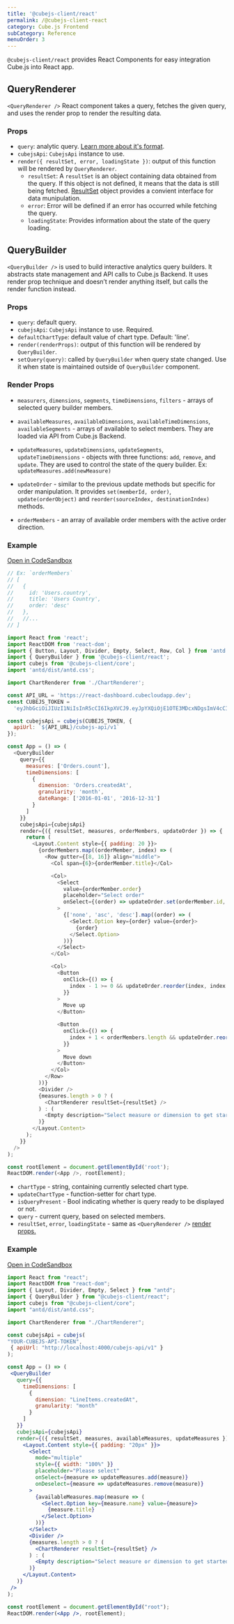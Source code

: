```yaml
---
title: '@cubejs-client/react'
permalink: /@cubejs-client-react
category: Cube.js Frontend
subCategory: Reference
menuOrder: 3
---
```


`@cubejs-client/react` provides React Components for easy integration Cube.js
into React app.

## QueryRenderer

`<QueryRenderer />` React component takes a query, fetches the given query, and uses the render prop to render the resulting data.

### Props

- `query`: analytic query. [Learn more about it's format](query-format).
- `cubejsApi`: `CubejsApi` instance to use.
- `render({ resultSet, error, loadingState })`: output of this function will be rendered by `QueryRenderer`.
  - `resultSet`: A `resultSet` is an object containing data obtained from the query.  If this object is not defined, it means that the data is still being fetched. [ResultSet](@cubejs-client-core#result-set) object provides a convient interface for data munipulation.
  - `error`: Error will be defined if an error has occurred while fetching the query.
  - `loadingState`: Provides information about the state of the query loading.

## QueryBuilder
`<QueryBuilder />` is used to  build interactive analytics query builders. It abstracts state management and API calls to Cube.js Backend. It uses render prop technique and doesn’t render anything itself, but calls the render function instead.

### Props

- `query`: default query.
- `cubejsApi`: `CubejsApi` instance to use. Required.
- `defaultChartType`: default value of chart type. Default: 'line'.
- `render(renderProps)`: output of this function will be rendered by `QueryBuilder`.
- `setQuery(query)`: called by `QueryBuilder` when query state changed. Use it when state is maintained outside of `QueryBuilder` component.

### Render Props

- `measurers`, `dimensions`, `segments`, `timeDimensions`, `filters` - arrays of
selected query builder members.

- `availableMeasures`, `availableDimensions`, `availableTimeDimensions`,
`availableSegments` - arrays of available to select members. They are loaded via
API from Cube.js Backend.

- `updateMeasures`, `updateDimensions`, `updateSegments`, `updateTimeDimensions` - objects with three functions: `add`, `remove`, and `update`. They are used to control the state of the query builder. Ex: `updateMeasures.add(newMeasure)`
- `updateOrder` - similar to the previous update methods but specific for order manipulation. It provides `set(memberId, order)`, `update(orderObject)` and `reorder(sourceIndex, destinationIndex)` methods.
- `orderMembers` - an array of available order members with the active order direction. 

### Example
[Open in CodeSandbox](https://codesandbox.io/s/react-query-builder-with-cubejs-b40pq)
```js
// Ex: `orderMembers`
// [
//   { 
//     id: 'Users.country', 
//     title: 'Users Country', 
//     order: 'desc' 
//   },
//   //...
// ]

import React from 'react';
import ReactDOM from 'react-dom';
import { Button, Layout, Divider, Empty, Select, Row, Col } from 'antd';
import { QueryBuilder } from '@cubejs-client/react';
import cubejs from '@cubejs-client/core';
import 'antd/dist/antd.css';

import ChartRenderer from './ChartRenderer';

const API_URL = 'https://react-dashboard.cubecloudapp.dev';
const CUBEJS_TOKEN =
  'eyJhbGciOiJIUzI1NiIsInR5cCI6IkpXVCJ9.eyJpYXQiOjE1OTE3MDcxNDgsImV4cCI6MTU5NDI5OTE0OH0.n5jGLQJ14igg6_Hri_Autx9qOIzVqp4oYxmX27V-4T4';

const cubejsApi = cubejs(CUBEJS_TOKEN, {
  apiUrl: `${API_URL}/cubejs-api/v1`
});

const App = () => (
  <QueryBuilder
    query={{
      measures: ['Orders.count'],
      timeDimensions: [
        {
          dimension: 'Orders.createdAt',
          granularity: 'month',
          dateRange: ['2016-01-01', '2016-12-31']
        }
      ]
    }}
    cubejsApi={cubejsApi}
    render={({ resultSet, measures, orderMembers, updateOrder }) => {
      return (
        <Layout.Content style={{ padding: 20 }}>
          {orderMembers.map((orderMember, index) => (
            <Row gutter={[8, 16]} align="middle">
              <Col span={6}>{orderMember.title}</Col>

              <Col>
                <Select
                  value={orderMember.order}
                  placeholder="Select order"
                  onSelect={(order) => updateOrder.set(orderMember.id, order)}
                >
                  {['none', 'asc', 'desc'].map((order) => (
                    <Select.Option key={order} value={order}>
                      {order}
                    </Select.Option>
                  ))}
                </Select>
              </Col>

              <Col>
                <Button
                  onClick={() => {
                    index - 1 >= 0 && updateOrder.reorder(index, index - 1);
                  }}
                >
                  Move up
                </Button>

                <Button
                  onClick={() => {
                    index + 1 < orderMembers.length && updateOrder.reorder(index, index + 1);
                  }}
                >
                  Move down
                </Button>
              </Col>
            </Row>
          ))}
          <Divider />
          {measures.length > 0 ? (
            <ChartRenderer resultSet={resultSet} />
          ) : (
            <Empty description="Select measure or dimension to get started" />
          )}
        </Layout.Content>
      );
    }}
  />
);

const rootElement = document.getElementById('root');
ReactDOM.render(<App />, rootElement);
```

- `chartType` - string, containing currently selected chart type.
- `updateChartType` - function-setter for chart type.
- `isQueryPresent` - Bool indicating whether is query ready to be displayed or
    not.
- `query` - current query, based on selected members.
- `resultSet`, `error`, `loadingState` - same as `<QueryRenderer />` [render props.](#query-renderer-props)

### Example
[Open in CodeSandbox](https://codesandbox.io/s/z6r7qj8wm)
```jsx
import React from "react";
import ReactDOM from "react-dom";
import { Layout, Divider, Empty, Select } from "antd";
import { QueryBuilder } from "@cubejs-client/react";
import cubejs from "@cubejs-client/core";
import "antd/dist/antd.css";

import ChartRenderer from "./ChartRenderer";

const cubejsApi = cubejs(
"YOUR-CUBEJS-API-TOKEN",
 { apiUrl: "http://localhost:4000/cubejs-api/v1" }
);

const App = () => (
 <QueryBuilder
   query={{
     timeDimensions: [
       {
         dimension: "LineItems.createdAt",
         granularity: "month"
       }
     ]
   }}
   cubejsApi={cubejsApi}
   render={({ resultSet, measures, availableMeasures, updateMeasures }) => (
     <Layout.Content style={{ padding: "20px" }}>
       <Select
         mode="multiple"
         style={{ width: "100%" }}
         placeholder="Please select"
         onSelect={measure => updateMeasures.add(measure)}
         onDeselect={measure => updateMeasures.remove(measure)}
       >
         {availableMeasures.map(measure => (
           <Select.Option key={measure.name} value={measure}>
             {measure.title}
           </Select.Option>
         ))}
       </Select>
       <Divider />
       {measures.length > 0 ? (
         <ChartRenderer resultSet={resultSet} />
       ) : (
         <Empty description="Select measure or dimension to get started" />
       )}
     </Layout.Content>
   )}
 />
);

const rootElement = document.getElementById("root");
ReactDOM.render(<App />, rootElement);
```
